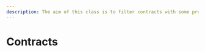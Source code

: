 ```yaml
---
description: The aim of this class is to filter contracts with some properties.
---
```


# Contracts

